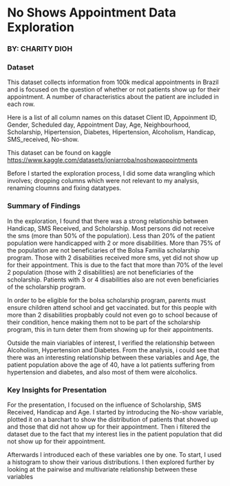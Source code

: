 # **No Shows Appointment Data Exploration**

### BY: CHARITY DIOH

### **Dataset**
This dataset collects information from 100k medical appointments in Brazil and is focused on the question of whether or not patients show up for their appointment. A number of characteristics about the patient are included in each row.

Here is a list of all column names on this dataset
Client ID, Appoinment ID, Gender, Scheduled day, Appointment Day, Age, Neighbourhood, Scholarship, Hipertension, Diabetes, Hipertension, Alcoholism, Handicap, SMS_received, No-show.

This dataset can be found on kaggle https://www.kaggle.com/datasets/joniarroba/noshowappointments

Before I started the exploration process, I did some data wrangling which involves; dropping columns which were not relevant to my analysis, renaming cloumns and fixing datatypes.

### **Summary of Findings**
In the exploration, I found that there was a strong relationship between Handicap, SMS Received, and Scholarship. Most persons did not receive the sms (more than 50% of the population). Less than 20% of the patient population were handicapped with 2 or more disabilities. More than 75% of the population are not beneficiaries of the Bolsa Familia scholarship program. Those with 2 disabilities received more sms, yet did not show up for their appointment. This is due to the fact that more than 70% of the level 2 population (those with 2 disabilities) are not beneficiaries of the scholarship. Patients with 3 or 4 disabilities also are not even beneficiaries of the scholarship program.  

In order to be eligible for the bolsa scholarship program, parents must ensure children attend school and get vaccinated. but for this people with more than 2 disabilities propbably could not even go to school because of their condition, hence making them not to be part of the scholarship program, this in turn deter them from showing up for their appointments.

Outside the main viariables of interest, I verified the relationship between Alcoholism, Hypertension and Diabetes. From the analysis, i could see that there was an interesting relationship between these variables and Age, the patient population above the age of 40, have a lot patients suffering from hypertension and diabetes, and also most of them were alcoholics. 
 

### **Key Insights for Presentation**

For the presentation, I focused on the influence of Scholarship, SMS Received, Handicap and Age. I started by introducing the No-show variable, plotted it on a barchart to show the distribution of patients that showed up and those that did not ahow up for their appointment. Then i filtered the dataset due to the fact that my interest lies in the patient population that did not show up for their appointment.

Afterwards I introduced each of these variables one by one. To start, I used a histogram to show their various distributions. I then explored further by looking at the pairwise and multivariate relationship between these variables
